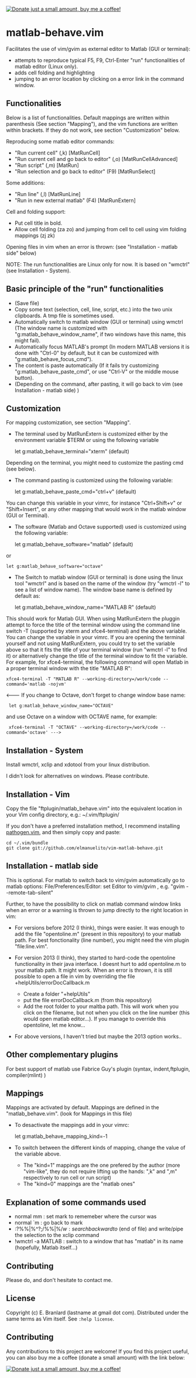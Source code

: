 <a href="https://www.buymeacoffee.com/hTpOQGl" rel="nofollow"><img alt="Donate just a small amount, buy me a coffee!" src="https://warehouse-camo.cmh1.psfhosted.org/1c939ba1227996b87bb03cf029c14821eab9ad91/68747470733a2f2f696d672e736869656c64732e696f2f62616467652f446f6e6174652d4275792532306d6525323061253230636f666665652d79656c6c6f77677265656e2e737667"></a>

matlab-behave.vim  
==============

Facilitates the use of vim/gvim as external editor to Matlab (GUI or terminal):
- attempts to reproduce typical F5, F9, Ctrl-Enter "run" functionalities of matlab editor (Linux only).
- adds cell folding and highlighting
- jumping to an error location by clicking on a error link in the command window.


Functionalities
----------------

Below is a list of functionalities. Default mappings are written within parenthesis (See section "Mapping"), and the vim functions are written within brackets. If they do not work, see section "Customization" below.

Reproducing some matlab editor commands:
- "Run current cell" (,k) [MatRunCell]
- "Run current cell and go back to editor" (,o) [MatRunCellAdvanced]
- "Run script" (,m)  [MatRun]
- "Run selection and go back to editor" (F9) [MatRunSelect]

Some additions:
- "Run line" (,l) [MatRunLine]
- "Run in new external matlab" (F4) [MatRunExtern]


Cell and folding support:
- Put cell title in bold. 
- Allow cell folding (za zo) and jumping from cell to cell using vim folding mappings (zj zk)

Opening files in vim when an error is thrown: (see "Installation - matlab side" below)


NOTE: The run functionalities are Linux only for now. It is based on "wmctrl" (see Installation - System). 



Basic principle of the "run" functionalities
---------------------------------------------------------------------

- (Save file)
- Copy some text (selection, cell, line, script, etc.) into the two unix clipboards. A tmp file is sometimes used.
- Automatically switch to matlab window (GUI or terminal) using wmctrl (The window name is customized with "g:matlab_behave_window_name", if two windows have this name, this might fail).
- Automatically focus MATLAB's prompt (In modern MATLAB versions it is done with "Ctrl-0" by default, but it can be customized with "g:matlab_behave_focus_cmd").
- The content is paste automatically (If it fails try customizing "g:matlab_behave_paste_cmd", or use "Ctrl-V" or the middle mouse button).
- (Depending on the command, after pasting, it will go back to vim (see Installation - matlab side) )


Customization
-------------

For mapping customization, see section "Mapping".

- The terminal used by MatRunExtern is customized either by the environment variable $TERM or using the following variable

    let g:matlab_behave_terminal="xterm"  (default)

Depending on the terminal, you might need to customize the pasting cmd (see below).

- The command pasting is customized using the following variable:

    let g:matlab_behave_paste_cmd="ctrl+v" (default)

You can change this variable in your vimrc, for instance "Ctrl+Shift+v" or "Shift+Insert", or any other mapping that would work in the matlab window (GUI or Terminal).


- The software (Matlab and Octave supported) used is customized using the following variable:

    let g:matlab_behave_software="matlab" (default)

or

    let g:matlab_behave_software="octave"



- The Switch to matlab window (GUI or terminal) is done using the linux tool "wmctrl" and is based on the name of the window (try "wmctrl -l" to see a list of window name).
The window base name is defined by default as:

    let g:matlab_behave_window_name="MATLAB R" (default)

This should work for Matlab GUI. When using MatRunExtern the pluggin attempt to force the title of the terminal window using the command line switch -T (supported by xterm and xfce4-terminal) and the above variable.  You can change the variable in your vimrc. If you are opening the terminal yourself and not using MatRunExtern, you could try to set the variable above so that it fits the title of your terminal window (run "wmctrl -l" to find it) or alternatively change the title of the terminal window to fit the variable. For example, for xfce4-terminal, the following command will open Matlab in a proper terminal window with the title "MATLAB R":

    xfce4-terminal -T "MATLAB R" --working-directory=/work/code --command='matlab -nojvm'


<--- If you change to Octave, don't forget to change window base name:
 
     let g:matlab_behave_window_name="OCTAVE"
 
 and use Octave on a window with OCTAVE name, for example:
 
     xfce4-terminal -T "OCTAVE" --working-directory=/work/code --command='octave' --->


Installation - System
---------------------


Install wmctrl, xclip and xdotool from your linux distribution.

I didn't look for alternatives on windows. Please contribute. 


Installation - Vim
------------------

Copy the file "ftplugin/matlab_behave.vim" into the equivalent location in your Vim config directory, e.g.: ~/.vim/ftplugin/ 


If you don't have a preferred installation method, I recommend installing [pathogen.vim](https://github.com/tpope/vim-pathogen), and then simply copy and paste:

    cd ~/.vim/bundle
    git clone git://github.com/elmanuelito/vim-matlab-behave.git


Installation - matlab side
---------------------------

This is optional.  For matlab to switch back to vim/gvim automatically go to matlab options: File/Preferences/Editor: set Editor to vim/gvim , e.g. "gvim --remote-tab-silent"

Further, to have the possibility to click on matlab command window links when an error or a warning is thrown to jump directly to the right location in vim: 

- For versions before 2012 (I think), things were easier. It was enough to add the file "opentoline.m" (present in this repository) to your matlab path.
For best fonctionality (line number), you might need the vim plugin "file:line.vim".

- For version 2013 (I think), they started to hard-code the opentoline functionality in their java interface. I doesnt hurt to add opentoline.m to your matlab path. It might work.
When an error is thrown, it is still possible to open a file in vim by overriding the file +helpUtils/errorDocCallback.m
   - Create a folder "+helpUtils"
   - put the file errorDocCallback.m (from this repository)
   - Add the root folder to your maltba path. 
This will work when you click on the filename, but not when you click on the line number (this would open matlab editor...). If you manage to override this opentoline, let me know...


- For above versions, I haven't tried but maybe the 2013 option works..



    

Other complementary plugins
---------------------------

For best support of matlab use Fabrice Guy's plugin
(syntax, indent,ftplugin, compiler(mlint) )




Mappings
------------------------------------------------

Mappings are activated by default.
Mappings are defined in the "matlab_behave.vim". (look for Mappings in this file)
- To desactivate the mappings add in your vimrc:

    let g:matlab_behave_mapping_kind=-1


- To switch between the different kinds of mapping, change the value of the variable above.
   - The "kind=1" mappings are the one prefered by the author (more "vim-like", they do not require lifting up the hands: ",k" and ",m" respectively to run cell or run script)
   - The "kind=0" mappings are the "matlab ones"



Explanation of some commands used
----------------------------

- normal mm : set mark to rememeber where the cursor was
- normal `m : go back to mark
- :?%%\|\%^?;/%%\|\%$/w   : search backward to %% OR beginning of file  and then forward to %% OR \%$ (end of file) and write/pipe the selection to the xclip command
- !wmctrl -a MATLAB  : switch to a window that has "matlab" in its name (hopefully, Matlab itself...)



Contributing
------------

Please do, and don't hesitate to contact me.


License
-------

Copyright (c) E. Branlard (lastname at gmail dot com).  Distributed under the same terms as Vim itself.
See `:help license`.




Contributing
------------
Any contributions to this project are welcome! If you find this project useful, you can also buy me a coffee (donate a small amount) with the link below:


<a href="https://www.buymeacoffee.com/hTpOQGl" rel="nofollow"><img alt="Donate just a small amount, buy me a coffee!" src="https://warehouse-camo.cmh1.psfhosted.org/1c939ba1227996b87bb03cf029c14821eab9ad91/68747470733a2f2f696d672e736869656c64732e696f2f62616467652f446f6e6174652d4275792532306d6525323061253230636f666665652d79656c6c6f77677265656e2e737667"></a>

